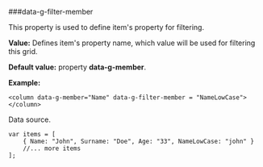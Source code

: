 ﻿###data-g-filter-member

This property is used to define item's property for filtering.
		
**Value:** Defines item's  property name, which value will be used for filtering this grid.

**Default value:** property **data-g-member**.

**Example:**

	<column data-g-member="Name" data-g-filter-member = "NameLowCase"> </column>
    
Data source. 

	var items = [
        { Name: "John", Surname: "Doe", Age: "33", NameLowCase: "john" }
        //... more items
	];
